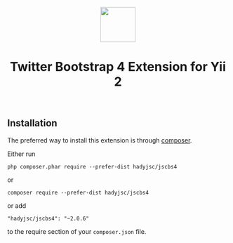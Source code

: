 <p align="center">
    <a href="http://getbootstrap.com/" target="_blank" rel="external">
        <img src="https://v4-alpha.getbootstrap.com/assets/brand/bootstrap-solid.svg" height="80px">
    </a>
    <h1 align="center">Twitter Bootstrap 4 Extension for Yii 2</h1>
    <br>
</p>

Installation
------------

The preferred way to install this extension is through [composer](http://getcomposer.org/download/).

Either run

```
php composer.phar require --prefer-dist hadyjsc/jscbs4

```
or
```
composer require --prefer-dist hadyjsc/jscbs4

```

or add

```
"hadyjsc/jscbs4": "~2.0.6"
```

to the require section of your `composer.json` file.